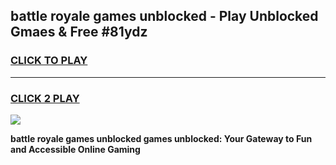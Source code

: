 
## battle royale games unblocked - Play Unblocked Gmaes & Free #81ydz
<h3>
<a href="https://premium.freeplayer.one?title=battle_royale_games_unblocked&ref=01M">CLICK TO PLAY</a></h3>
<hr>

<h3>
<a href="https://premium.freeplayer.one?title=battle_royale_games_unblocked&ref=01M">CLICK 2 PLAY</a>
  
</h3>

<a href="https://premium.freeplayer.one?title=battle_royale_games_unblocked&ref=01M"><img src="https://clearcache.store/games.png"></a>


**battle royale games unblocked games unblocked: Your Gateway to Fun and Accessible Online Gaming**
